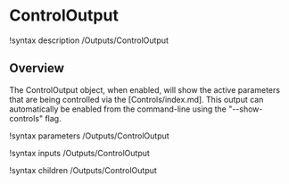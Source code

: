 # ControlOutput

!syntax description /Outputs/ControlOutput

## Overview

The ControlOutput object, when enabled, will show the active parameters that are being
controlled via the [Controls/index.md]. This output can automatically be enabled from the
command-line using the "--show-controls" flag.

!syntax parameters /Outputs/ControlOutput

!syntax inputs /Outputs/ControlOutput

!syntax children /Outputs/ControlOutput
